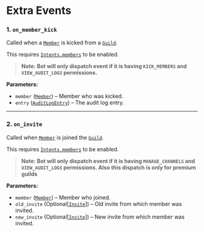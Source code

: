# Extra Events

### 1. `on_member_kick`

Called when a [`Member`](https://discordpy.readthedocs.io/en/latest/api.html#discord.Member "discord.Member") is kicked from a [`Guild`](https://discordpy.readthedocs.io/en/latest/api.html#discord.Guild "discord.Guild").

This requires [`Intents.members`](https://discordpy.readthedocs.io/en/latest/api.html#discord.Intents.members "discord.Intents.members") to be enabled.

> **Note: Bot will only dispatch event if it is having `KICK_MEMBERS` and `VIEW_AUDIT_LOGS` permissions.**

**Parameters:**
- `member` ([`Member`](https://discordpy.readthedocs.io/en/latest/api.html#discord.Member "discord.Member")) – Member who was kicked.
- `entry` ([`AuditLogEntry`](https://discordpy.readthedocs.io/en/latest/api.html#discord.AuditLogEntry "discord.AuditLogEntry")) – The audit log entry.

---

### 2. `on_invite`

Called when [`Member`](https://discordpy.readthedocs.io/en/latest/api.html#discord.Member "discord.Member") is joined the [`Guild`](https://discordpy.readthedocs.io/en/latest/api.html#discord.Guild "discord.Guild").

This requires [`Intents.members`](https://discordpy.readthedocs.io/en/latest/api.html#discord.Intents.members "discord.Intents.members") to be enabled.

> **Note: Bot will only dispatch event if it is having `MANAGE_CHANNELS` and `VIEW_AUDIT_LOGS` permissions. Also this dispatch is only for premium guilds**

**Parameters:**

- `member`  ([`Member`](https://discordpy.readthedocs.io/en/latest/api.html#discord.Member "discord.Member")) – Member who joined.
- `old_invite` (Optional[[`Invite`](https://discordpy.readthedocs.io/en/latest/api.html#discord.Invite "discord.Invite")]) – Old invite from which member was invited.
- `new_invite` (Optional[[`Invite`](https://discordpy.readthedocs.io/en/latest/api.html#discord.Invite "discord.Invite")]) – New invite from which member was invited.
